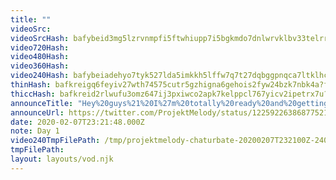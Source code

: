 ```yaml
---
title: ""
videoSrc: 
videoSrcHash: bafybeid3mg5lzrvnmpfi5ftwhiupp7i5bgkmdo7dnlwrvklbv33telrrry?filename=projektmelody-2020-02-07T00%3a00%3a00.000Z.mp4
video720Hash: 
video480Hash: 
video360Hash: 
video240Hash: bafybeiadehyo7tyk527lda5imkkh5lffw7q7t27dqbggpnqca7ltklhccm?filename=projektmelody-chaturbate-20200207T232100Z-240p.mp4
thinHash: bafkreigq6feyiv27wth74575cutr5gzhigna6gehois2fyw24bzk7nbk4a?filename=20200207T232100Z_thin.jpg
thiccHash: bafkreid2rlwufu3omz647ij3pxiwco2apk7kelppcl767yicv2ipetrx7u?filename=20200207T232100Z_thicc.jpg
announceTitle: "Hey%20guys%21%20I%27m%20totally%20ready%20and%20getting%20online%20now%21%21"
announceUrl: https://twitter.com/ProjektMelody/status/1225922638687752192
date: 2020-02-07T23:21:48.000Z
note: Day 1
video240TmpFilePath: /tmp/projektmelody-chaturbate-20200207T232100Z-240p.mp4
tmpFilePath: 
layout: layouts/vod.njk
---
```

